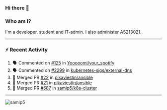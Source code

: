 ### Hi there 👋

### Who am I?
I'm a developer, student and IT-admin. I also administer AS213021.

---
### :zap: Recent Activity
<!--START_SECTION:activity-->
1. 🗣 Commented on [#125](https://github.com/Yooooomi/your_spotify/issues/125) in [Yooooomi/your_spotify](https://github.com/Yooooomi/your_spotify)
2. 🗣 Commented on [#2299](https://github.com/kubernetes-sigs/external-dns/issues/2299) in [kubernetes-sigs/external-dns](https://github.com/kubernetes-sigs/external-dns)
3. 🎉 Merged PR [#22](https://github.com/pikaviestin/ansible/pull/22) in [pikaviestin/ansible](https://github.com/pikaviestin/ansible)
4. 🎉 Merged PR [#21](https://github.com/pikaviestin/ansible/pull/21) in [pikaviestin/ansible](https://github.com/pikaviestin/ansible)
5. 🎉 Merged PR [#587](https://github.com/samip5/k8s-cluster/pull/587) in [samip5/k8s-cluster](https://github.com/samip5/k8s-cluster)
<!--END_SECTION:activity-->
---

<img align="center" src="https://github-readme-stats.vercel.app/api?username=samip5&show_icons=true" alt="samip5" />
